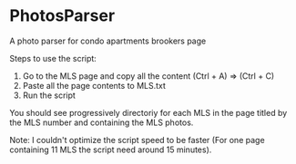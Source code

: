 # PhotosParser
A photo parser for condo apartments brookers page 

Steps to use the script:

1. Go to the MLS page and copy all the content (Ctrl + A) => (Ctrl + C)
2. Paste all the page contents to MLS.txt
3. Run the script

You should see progressively directoriy for each MLS in the page titled by the MLS number and containing the MLS photos.

Note: I couldn't optimize the script speed to be faster (For one page containing 11 MLS the script need around 15 minutes).
